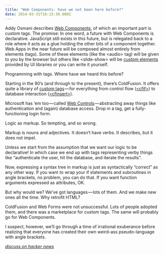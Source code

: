 ```yaml
---
title: "Web Components: have we not been here before?"
date: 2014-03-31T16:15:30.000Z
---
```


Addy Osmani describes [Web Components](http://addyosmani.com/blog/the-webs-declarative-composable-future/), of which an important part is custom tags. The promise:
In one word, a future with Web Components is declarative. JavaScript still exists in this future, but is relegated back to a role where it acts as a glue holding the other bits of a component together. Web Apps in the near future will be composed almost entirely from elements (tags). Some of these elements (like the &lt;audio&gt; tag) will be given to you by the browser but others like &lt;slide-show&gt; will be [custom elements](http://www.html5rocks.com/en/tutorials/webcomponents/customelements/) provided by UI libraries or you can write it yourself.

Programming with tags. Where have we heard this before?

Starting in the 90’s (and through to the present), there’s ColdFusion. It offers quite a library of [custom tags](http://help.adobe.com/en_US/ColdFusion/9.0/CFMLRef/WSc3ff6d0ea77859461172e0811cbec17576-7ffd.html) — for everything from control flow ([&lt;cfif&gt;](http://help.adobe.com/en_US/ColdFusion/9.0/CFMLRef/WSc3ff6d0ea77859461172e0811cbec22c24-7fe8.html)) to database interaction ([&lt;cfinsert&gt;](http://help.adobe.com/en_US/ColdFusion/9.0/CFMLRef/WSc3ff6d0ea77859461172e0811cbec22c24-7c78.html)).

Microsoft has ’em too — called [Web Controls](http://msdn.microsoft.com/en-us/library/fxh7k08z%28v=vs.100%29.aspx) — abstracting away things like authentication and (again) database access. Drop in a tag, get a fully-functioning login form.

Logic as markup. So tempting, and so wrong.

Markup is nouns and adjectives. It doesn’t have verbs. It describes, but it does not impel.

Unless we start from the assumption that we want our logic to be declarative! In which case we end up with tags representing verby things like “authenticate the user, hit the database, and iterate the results”.

Now, expressing a syntax tree in markup is just as syntactically “correct” as any other way. If you want to wrap your if statements and subroutines in angle brackets, no problem, you can do that. If you want function arguments expressed as attributes, OK.

But why would we? We’ve got languages — lots of them. And we make new ones all the time. Why retrofit HTML?

ColdFusion and Web Forms were not unsuccessful. Lots of people adopted them, and there was a marketplace for custom tags. The same will probably go for Web Components.

I suspect, however, we’ll go through a time of irrational exuberance before realizing that everyone has created their own weird-ass pseudo-language with angle brackets.

[_discuss on hacker news_](https://news.ycombinator.com/item?id=7502512)
